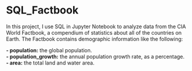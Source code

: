 # SQL_Factbook

In this project, I use SQL in Jupyter Notebook to analyze data from the CIA World Factbook, a compendium of statistics about all of the countries on Earth. 
The Factbook contains demographic information like the following:

**- population:** the global population.  
**- population_growth:** the annual population growth rate, as a percentage.  
**- area:** the total land and water area.  
